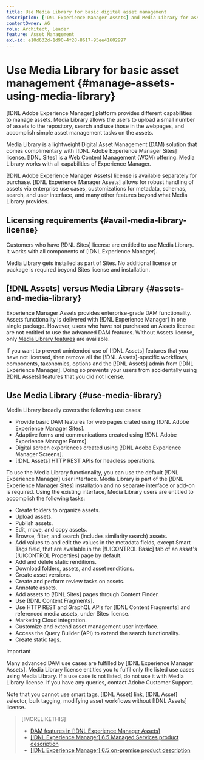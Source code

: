 ```yaml
---
title: Use Media Library for basic digital asset management
description: [!DNL Experience Manager Assets] and Media Library for asset management.
contentOwner: AG
role: Architect, Leader
feature: Asset Management
exl-id: e10d632d-1d90-4f28-8617-95ee41602997
---
```

<!--

Define Media Lib
Define req for it
Define use cases
Define what is not included

-->

# Use Media Library for basic asset management {#manage-assets-using-media-library}

[!DNL Adobe Experience Manager] platform provides different capabilities to manage assets. Media Library allows the users to upload a small number of assets to the repository, search and use those in the webpages, and accomplish simple asset management tasks on the assets.

Media Library is a lightweight Digital Asset Management (DAM) solution that comes complimentary with [!DNL Adobe Experience Manager Sites] license. [!DNL Sites] is a Web Content Management (WCM) offering. Media Library works with all capabilities of Experience Manager.

[!DNL Adobe Experience Manager Assets] license is available separately for purchase. [!DNL Experience Manager Assets] allows for robust handling of assets via enterprise use cases, customizations for metadata, schemas, search, and user interface, and many other features beyond what Media Library provides.

## Licensing requirements {#avail-media-library-license}

Customers who have [!DNL Sites] license are entitled to use Media Library. It works with all components of [!DNL Experience Manager].

Media Library gets installed as part of Sites. No additional license or package is required beyond Sites license and installation.

## [!DNL Assets] versus Media Library {#assets-and-media-library}

Experience Manager Assets provides enterprise-grade DAM functionality. Assets functionality is delivered with [!DNL Experience Manager] in one single package. However, users who have not purchased an Assets license are not entitled to use the advanced DAM features. Without Assets license, only [Media Library features](#use-media-library) are available.

If you want to prevent unintended use of [!DNL Assets] features that you have not licensed, then remove all the [!DNL Assets]-specific workflows, components, taxonomies, options and the [!DNL Assets] admin from [!DNL Experience Manager]. Doing so prevents your users from accidentally using [!DNL Assets] features that you did not license.

## Use Media Library {#use-media-library}

Media Library broadly covers the following use cases:

* Provide basic DAM features for web pages crated using [!DNL Adobe Experience Manager Sites].
* Adaptive forms and communications created using [!DNL Adobe Experience Manager Forms].
* Digital screen experiences created using [!DNL Adobe Experience Manager Screens].
* [!DNL Assets] HTTP REST APIs for headless operations.

<!-- TBD: Remove this after confirmation. May need to merge this list with the list provided by PMs.

* Basic metadata properties
* Tag management
* Version control
* Static renditions
* Projects, tasks, workflow authoring
* Activity stream (timeline)
* Query Builder (API)
* Marketing Cloud integration
* User interface customization and extension
* Comments and annotation
-->

To use the Media Library functionality, you can use the default [!DNL Experience Manager] user interface. Media Library is part of the [!DNL Experience Manager Sites] installation and no separate interface or add-on is required. Using the existing interface, Media Library users are entitled to accomplish the following tasks:

* Create folders to organize assets.
* Upload assets.
* Publish assets.
* Edit, move, and copy assets.
* Browse, filter, and search (includes similarity search) assets.
* Add values to and edit the values in the metadata fields, except Smart Tags field, that are available in the [!UICONTROL Basic] tab of an asset's [!UICONTROL Properties] page by default.
* Add and delete static renditions.
* Download folders, assets, and asset renditions.
* Create asset versions.
* Create and perform review tasks on assets.
* Annotate assets.
* Add assets to [!DNL Sites] pages through Content Finder.
* Use [!DNL Content Fragments].
* Use HTTP REST and GraphQL APIs for [!DNL Content Fragments] and referenced media assets, under Sites license.
* Marketing Cloud integration.
* Customize and extend asset management user interface.
* Access the Query Builder (API) to extend the search functionality.
* Create static tags.

<!-- TBD: Define exactly which basic Assets workflow are available for use with Media Library?

As per PM, we must avoid stating such a list, as we don't have a list that makes sense in Cloud Service.
-->

>[!IMPORTANT]
>
>Many advanced DAM use cases are fulfilled by [!DNL Experience Manager Assets]. Media Library license entitles you to fulfil only the listed use cases using Media Library. If a use case is not listed, do not use it with Media Library license. If you have any queries, contact Adobe Customer Support.

Note that you cannot use smart tags, [!DNL Asset] link, [!DNL Asset] selector, bulk tagging, modifying asset workflows without [!DNL Assets] license.

<!-- TBD: Add a CTA - how to contact Adobe for queries. -->

>[!MORELIKETHIS]
>
>* [DAM features in [!DNL Experience Manager Assets]](https://experienceleague.adobe.com/docs/experience-manager-65/assets/home.html)
>* [[!DNL Experience Manager] 6.5 Managed Services product description](https://helpx.adobe.com/legal/product-descriptions/adobe-experience-manager-managed-services.html)
>* [[!DNL Experience Manager] 6.5 on-premise product description](https://helpx.adobe.com/legal/product-descriptions/adobe-experience-manager-on-premise.html)
